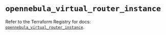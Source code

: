 # `opennebula_virtual_router_instance`

Refer to the Terraform Registry for docs: [`opennebula_virtual_router_instance`](https://registry.terraform.io/providers/opennebula/opennebula/1.5.0/docs/resources/virtual_router_instance).
